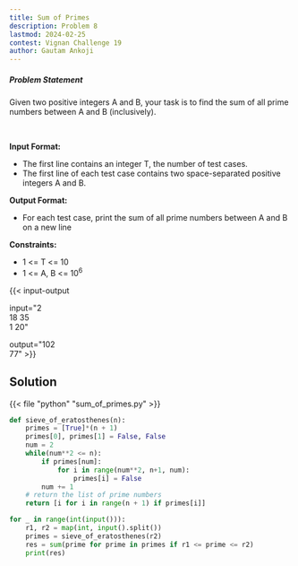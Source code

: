 ```yaml
---
title: Sum of Primes
description: Problem 8
lastmod: 2024-02-25
contest: Vignan Challenge 19
author: Gautam Ankoji
---
```


##### Problem Statement

Given two positive integers A and B, your task is to find the sum of all prime numbers between A and B (inclusively).

</br>

**Input Format:**

- The first line contains an integer T, the number of test cases.
- The first line of each test case contains two space-separated positive integers A and B.

**Output Format:**

- For each test case, print the sum of all prime numbers between A and B on a new line

**Constraints:**

- 1 <= T <= 10
- 1 <= A, B <= 10<sup>6</sup>

{{< input-output

input="2</br>18 35</br>1 20"

output="102</br>77" >}}

## Solution

<!-- **Approach:** -->

{{< file "python" "sum_of_primes.py" >}}

```py
def sieve_of_eratosthenes(n):
    primes = [True]*(n + 1)
    primes[0], primes[1] = False, False
    num = 2
    while(num**2 <= n):
        if primes[num]:
            for i in range(num**2, n+1, num):
                primes[i] = False
        num += 1
    # return the list of prime numbers
    return [i for i in range(n + 1) if primes[i]]

for _ in range(int(input())):
    r1, r2 = map(int, input().split())
    primes = sieve_of_eratosthenes(r2)
    res = sum(prime for prime in primes if r1 <= prime <= r2)
    print(res)
```
